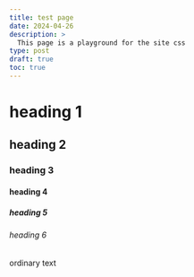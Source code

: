 ```yaml
---
title: test page
date: 2024-04-26
description: >
  This page is a playground for the site css
type: post
draft: true
toc: true
---
```


# heading 1

## heading 2

### heading 3

#### heading 4

##### heading 5

###### heading 6

ordinary text
